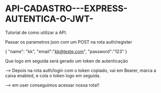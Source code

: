 # API-CADASTRO---EXPRESS-AUTENTICA-O-JWT-
Tutorial de como utilizar a API.

Passar os parametros json com um POST na rota auth/register

{
  "name": "kk",
  "email":"kk@teste.com",
  "password":"123"
}

Que logo em seguida será gerado um token de autenticação

--> Depois na rota auth/login com o token copiado, vai em Bearer, marca a caixa enabled, e cola o token logo em seguida.

--> em user conseguimos acessar nossa rota!!
